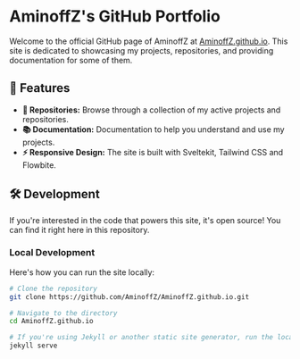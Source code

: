 # AminoffZ's GitHub Portfolio

Welcome to the official GitHub page of AminoffZ at [AminoffZ.github.io](https://AminoffZ.github.io). This site is dedicated to showcasing my projects, repositories, and providing documentation for some of them.

## 📌 Features

- **📂 Repositories:** Browse through a collection of my active projects and repositories.
- **📚 Documentation:** Documentation to help you understand and use my projects.
- **⚡ Responsive Design:** The site is built with Sveltekit, Tailwind CSS and Flowbite.

## 🛠️ Development

If you're interested in the code that powers this site, it's open source! You can find it right here in this repository.

### Local Development

Here's how you can run the site locally:

```bash
# Clone the repository
git clone https://github.com/AminoffZ/AminoffZ.github.io.git

# Navigate to the directory
cd AminoffZ.github.io

# If you're using Jekyll or another static site generator, run the local server. Example for Jekyll:
jekyll serve
```
